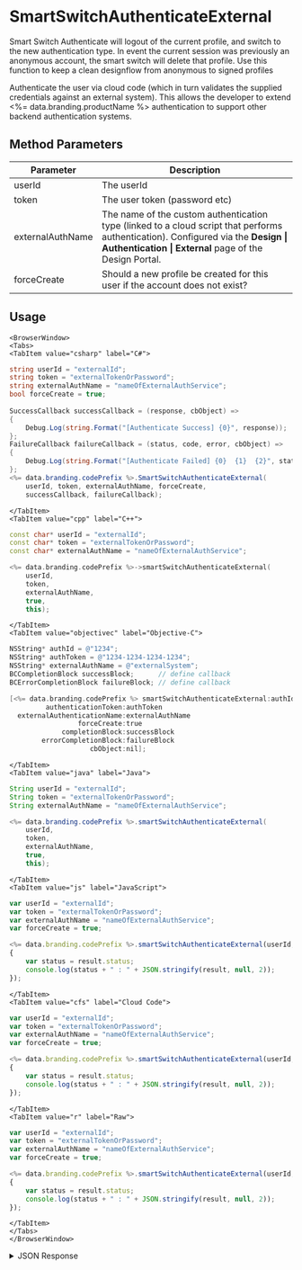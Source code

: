 # SmartSwitchAuthenticateExternal

Smart Switch Authenticate will logout of the current profile, and switch to the new authentication type.
In event the current session was previously an anonymous account, the smart switch will delete that profile.
Use this function to keep a clean designflow from anonymous to signed profiles

Authenticate the user via cloud code (which in turn validates the supplied credentials against an external system).
This allows the developer to extend <%= data.branding.productName %> authentication to support other backend authentication systems.

## Method Parameters
Parameter | Description
--------- | -----------
userId | The userId
token | The user token (password etc)
externalAuthName | The name of the custom authentication type (linked to a cloud script that performs authentication). Configured via the **Design &#124; Authentication &#124; External** page of the Design Portal.
forceCreate | Should a new profile be created for this user if the account does not exist?

## Usage

```mdx-code-block
<BrowserWindow>
<Tabs>
<TabItem value="csharp" label="C#">
```

```csharp
string userId = "externalId";
string token = "externalTokenOrPassword";
string externalAuthName = "nameOfExternalAuthService";
bool forceCreate = true;
    
SuccessCallback successCallback = (response, cbObject) =>
{
    Debug.Log(string.Format("[Authenticate Success] {0}", response));
};
FailureCallback failureCallback = (status, code, error, cbObject) =>
{
    Debug.Log(string.Format("[Authenticate Failed] {0}  {1}  {2}", status, code, error));
};
<%= data.branding.codePrefix %>.SmartSwitchAuthenticateExternal(
    userId, token, externalAuthName, forceCreate,
    successCallback, failureCallback);
```

```mdx-code-block
</TabItem>
<TabItem value="cpp" label="C++">
```

```cpp
const char* userId = "externalId";
const char* token = "externalTokenOrPassword";
const char* externalAuthName = "nameOfExternalAuthService";

<%= data.branding.codePrefix %>->smartSwitchAuthenticateExternal(
    userId,
    token,
    externalAuthName,
    true,
    this);
```

```mdx-code-block
</TabItem>
<TabItem value="objectivec" label="Objective-C">
```

```objectivec
NSString* authId = @"1234";
NSString* authToken = @"1234-1234-1234-1234";
NSString* externalAuthName = @"externalSystem";
BCCompletionBlock successBlock;      // define callback
BCErrorCompletionBlock failureBlock; // define callback

[<%= data.branding.codePrefix %> smartSwitchAuthenticateExternal:authId
         authenticationToken:authToken
  externalAuthenticationName:externalAuthName
                 forceCreate:true
             completionBlock:successBlock
        errorCompletionBlock:failureBlock
                    cbObject:nil];
```

```mdx-code-block
</TabItem>
<TabItem value="java" label="Java">
```

```java
String userId = "externalId";
String token = "externalTokenOrPassword";
String externalAuthName = "nameOfExternalAuthService";

<%= data.branding.codePrefix %>.smartSwitchAuthenticateExternal(
    userId,
    token,
    externalAuthName,
    true,
    this);
```

```mdx-code-block
</TabItem>
<TabItem value="js" label="JavaScript">
```

```javascript
var userId = "externalId";
var token = "externalTokenOrPassword";
var externalAuthName = "nameOfExternalAuthService";
var forceCreate = true;

<%= data.branding.codePrefix %>.smartSwitchAuthenticateExternal(userId, token, externalAuthName, forceCreate, result =>
{
	var status = result.status;
	console.log(status + " : " + JSON.stringify(result, null, 2));
});
```

```mdx-code-block
</TabItem>
<TabItem value="cfs" label="Cloud Code">
```

```javascript
var userId = "externalId";
var token = "externalTokenOrPassword";
var externalAuthName = "nameOfExternalAuthService";
var forceCreate = true;

<%= data.branding.codePrefix %>.smartSwitchAuthenticateExternal(userId, token, externalAuthName, forceCreate, result =>
{
	var status = result.status;
	console.log(status + " : " + JSON.stringify(result, null, 2));
});
```

```mdx-code-block
</TabItem>
<TabItem value="r" label="Raw">
```

```javascript
var userId = "externalId";
var token = "externalTokenOrPassword";
var externalAuthName = "nameOfExternalAuthService";
var forceCreate = true;

<%= data.branding.codePrefix %>.smartSwitchAuthenticateExternal(userId, token, externalAuthName, forceCreate, result =>
{
	var status = result.status;
	console.log(status + " : " + JSON.stringify(result, null, 2));
});
```

```mdx-code-block
</TabItem>
</Tabs>
</BrowserWindow>
```

<details>
<summary>JSON Response</summary>

```javascript
var userId = "externalId";
var token = "externalTokenOrPassword";
var externalAuthName = "nameOfExternalAuthService";
var forceCreate = true;

<%= data.branding.codePrefix %>.smartSwitchAuthenticateExternal(userId, token, externalAuthName, forceCreate, result =>
{
	var status = result.status;
	console.log(status + " : " + JSON.stringify(result, null, 2));
});
```
</details>

